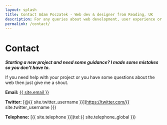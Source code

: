 ```yaml
---
layout: splash
title: Contact Adam Poczatek - Web dev & designer from Reading, UK
description: For any queries about web development, user experience or UI design contact Adam Poczatek - lead front-end developer from Reading, UK
permalink: /contact/
---
```


# Contact

***Starting a new project and need some guidance? I made some mistakes so you don't have to.***

If you need help with your project or you have some questions about the web then just give me a shout.

**Email:**
[{{ site.email }}](mailto:{{site.email}})

**Twitter:**
[@{{ site.twitter_username }}](https://twitter.com/{{ site.twitter_username }})

**Telephone:**
[{{ site.telephone }}](tel:{{ site.telephone_global }})
